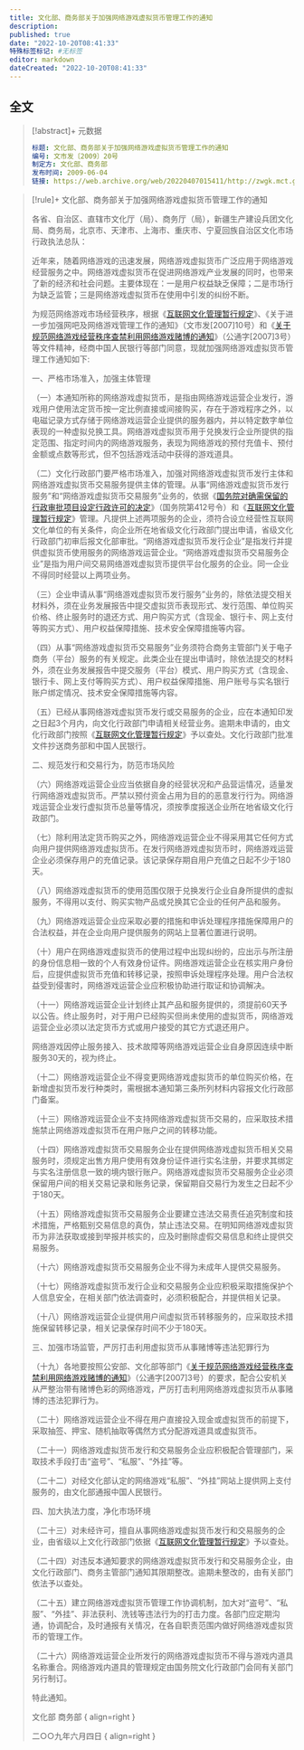```yaml
---
title: 文化部、商务部关于加强网络游戏虚拟货币管理工作的通知
description:
published: true
date: "2022-10-20T08:41:33"
特殊标签标记: #无标签
editor: markdown
dateCreated: "2022-10-20T08:41:33"
---
```


## 全文

> [!abstract]+ 元数据
>
> ```yaml
> 标题: 文化部、商务部关于加强网络游戏虚拟货币管理工作的通知
> 编号: 文市发〔2009〕20号
> 制定方: 文化部、商务部
> 发布时间: 2009-06-04
> 链接: https://web.archive.org/web/20220407015411/http://zwgk.mct.gov.cn/zfxxgkml/zcfg/gfxwj/202012/t20201204_906151.html
> ```

> [!rule]+ 文化部、商务部关于加强网络游戏虚拟货币管理工作的通知
>
> 各省、自治区、直辖市文化厅（局）、商务厅（局），新疆生产建设兵团文化局、商务局，北京市、天津市、上海市、重庆市、宁夏回族自治区文化市场行政执法总队：
>
> 近年来，随着网络游戏的迅速发展，网络游戏虚拟货币广泛应用于网络游戏经营服务之中。网络游戏虚拟货币在促进网络游戏产业发展的同时，也带来了新的经济和社会问题。主要体现在：一是用户权益缺乏保障；二是市场行为缺乏监管；三是网络游戏虚拟货币在使用中引发的纠纷不断。
>
> 为规范网络游戏市场经营秩序，根据《[互联网文化管理暂行规定](/rule/文化部/互联网文化管理暂行规定.md)》、《关于进一步加强网吧及网络游戏管理工作的通知》（文市发[2007]10号）和《[关于规范网络游戏经营秩序查禁利用网络游戏赌博的通知](/rule/多部门/关于规范网络游戏经营秩序查禁利用网络游戏赌博的通知.md)》（公通字[2007]3号）等文件精神，经商中国人民银行等部门同意，现就加强网络游戏虚拟货币管理工作通知如下:
>
> 一、严格市场准入，加强主体管理
>
> （一）本通知所称的网络游戏虚拟货币，是指由网络游戏运营企业发行，游戏用户使用法定货币按一定比例直接或间接购买，存在于游戏程序之外，以电磁记录方式存储于网络游戏运营企业提供的服务器内，并以特定数字单位表现的一种虚拟兑换工具。网络游戏虚拟货币用于兑换发行企业所提供的指定范围、指定时间内的网络游戏服务，表现为网络游戏的预付充值卡、预付金额或点数等形式，但不包括游戏活动中获得的游戏道具。
>
> （二）文化行政部门要严格市场准入，加强对网络游戏虚拟货币发行主体和网络游戏虚拟货币交易服务提供主体的管理。从事“网络游戏虚拟货币发行服务”和“网络游戏虚拟货币交易服务”业务的，依据《[国务院对确需保留的行政审批项目设定行政许可的决定](/rule/国务院/办公厅/国务院对确需保留的行政审批项目设定行政许可的决定.md)》（国务院第412号令）和《[互联网文化管理暂行规定][]》管理。凡提供上述两项服务的企业，须符合设立经营性互联网文化单位的有关条件，向企业所在地省级文化行政部门提出申请，省级文化行政部门初审后报文化部审批。“网络游戏虚拟货币发行企业”是指发行并提供虚拟货币使用服务的网络游戏运营企业。“网络游戏虚拟货币交易服务企业”是指为用户间交易网络游戏虚拟货币提供平台化服务的企业。同一企业不得同时经营以上两项业务。
>
> （三）企业申请从事“网络游戏虚拟货币发行服务”业务的，除依法提交相关材料外，须在业务发展报告中提交虚拟货币表现形式、发行范围、单位购买价格、终止服务时的退还方式、用户购买方式（含现金、银行卡、网上支付等购买方式）、用户权益保障措施、技术安全保障措施等内容。
>
> （四）从事“网络游戏虚拟货币交易服务”业务须符合商务主管部门关于电子商务（平台）服务的有关规定。此类企业在提出申请时，除依法提交的材料外，须在业务发展报告中提交服务（平台）模式、用户购买方式（含现金、银行卡、网上支付等购买方式）、用户权益保障措施、用户账号与实名银行账户绑定情况、技术安全保障措施等内容。
>
> （五）已经从事网络游戏虚拟货币发行或交易服务的企业，应在本通知印发之日起3个月内，向文化行政部门申请相关经营业务。逾期未申请的，由文化行政部门按照《[互联网文化管理暂行规定][]》予以查处。文化行政部门批准文件抄送商务部和中国人民银行。
>
> 二、规范发行和交易行为，防范市场风险
>
> （六）网络游戏运营企业应当依据自身的经营状况和产品营运情况，适量发行网络游戏虚拟货币。严禁以预付资金占用为目的的恶意发行行为。网络游戏运营企业发行虚拟货币总量等情况，须按季度报送企业所在地省级文化行政部门。
>
> （七）除利用法定货币购买之外，网络游戏运营企业不得采用其它任何方式向用户提供网络游戏虚拟货币。在发行网络游戏虚拟货币时，网络游戏运营企业必须保存用户的充值记录。该记录保存期自用户充值之日起不少于180天。
>
> （八）网络游戏虚拟货币的使用范围仅限于兑换发行企业自身所提供的虚拟服务，不得用以支付、购买实物产品或兑换其它企业的任何产品和服务。
>
> （九）网络游戏运营企业应采取必要的措施和申诉处理程序措施保障用户的合法权益，并在企业向用户提供服务的网站上显著位置进行说明。
>
> （十）用户在网络游戏虚拟货币的使用过程中出现纠纷的，应出示与所注册的身份信息相一致的个人有效身份证件。网络游戏运营企业在核实用户身份后，应提供虚拟货币充值和转移记录，按照申诉处理程序处理。用户合法权益受到侵害时，网络游戏运营企业应积极协助进行取证和协调解决。
>
> （十一）网络游戏运营企业计划终止其产品和服务提供的，须提前60天予以公告。终止服务时，对于用户已经购买但尚未使用的虚拟货币，网络游戏运营企业必须以法定货币方式或用户接受的其它方式退还用户。
>
> 网络游戏因停止服务接入、技术故障等网络游戏运营企业自身原因连续中断服务30天的，视为终止。
>
> （十二）网络游戏运营企业不得变更网络游戏虚拟货币的单位购买价格，在新增虚拟货币发行种类时，需根据本通知第三条所列材料内容报文化行政部门备案。
>
> （十三）网络游戏运营企业不支持网络游戏虚拟货币交易的，应采取技术措施禁止网络游戏虚拟货币在用户账户之间的转移功能。
>
> （十四）网络游戏虚拟货币交易服务企业在提供网络游戏虚拟货币相关交易服务时，须规定出售方用户使用有效身份证件进行实名注册，并要求其绑定与实名注册信息一致的境内银行账户。网络游戏虚拟货币交易服务企业必须保留用户间的相关交易记录和账务记录，保留期自交易行为发生之日起不少于180天。
>
> （十五）网络游戏虚拟货币交易服务企业要建立违法交易责任追究制度和技术措施，严格甄别交易信息的真伪，禁止违法交易。在明知网络游戏虚拟货币为非法获取或接到举报并核实的，应及时删除虚假交易信息和终止提供交易服务。
>
> （十六）网络游戏虚拟货币交易服务企业不得为未成年人提供交易服务。
>
> （十七）网络游戏虚拟货币发行企业和交易服务企业应积极采取措施保护个人信息安全，在相关部门依法调查时，必须积极配合，并提供相关记录。
>
> （十八）网络游戏运营企业提供用户间虚拟货币转移服务的，应采取技术措施保留转移记录，相关记录保存时间不少于180天。
>
> 三、加强市场监管，严厉打击利用虚拟货币从事赌博等违法犯罪行为
>
> （十九）各地要按照公安部、文化部等部门《[关于规范网络游戏经营秩序查禁利用网络游戏赌博的通知][]》（公通字[2007]3号）的要求，配合公安机关从严整治带有赌博色彩的网络游戏，严厉打击利用网络游戏虚拟货币从事赌博的违法犯罪行为。
>
> （二十）网络游戏运营企业不得在用户直接投入现金或虚拟货币的前提下，采取抽签、押宝、随机抽取等偶然方式分配游戏道具或虚拟货币。
>
> （二十一）网络游戏虚拟货币发行和交易服务企业应积极配合管理部门，采取技术手段打击“盗号”、“私服”、“外挂”等。
>
> （二十二）对经文化部认定的网络游戏“私服”、“外挂”网站上提供网上支付服务的，由文化部通报中国人民银行。
>
> 四、加大执法力度，净化市场环境
>
> （二十三）对未经许可，擅自从事网络游戏虚拟货币发行和交易服务的企业，由省级以上文化行政部门依据《[互联网文化管理暂行规定][]》予以查处。
>
> （二十四）对违反本通知要求的网络游戏虚拟货币发行和交易服务企业，由文化行政部门、商务主管部门通知其限期整改。逾期未整改的，由有关部门依法予以查处。
>
> （二十五）建立网络游戏虚拟货币管理工作协调机制，加大对“盗号”、“私服”、“外挂”、非法获利、洗钱等违法行为的打击力度。各部门应定期沟通，协调配合，及时通报有关情况，在各自职责范围内做好网络游戏虚拟货币的管理工作。
>
> （二十六）网络游戏运营企业所发行的网络游戏虚拟货币不得与游戏内道具名称重合。网络游戏内道具的管理规定由国务院文化行政部门会同有关部门另行制订。
>
> 特此通知。
>
> 文化部 商务部
> { align=right }
>
> 二○○九年六月四日
> { align=right }

[关于规范网络游戏经营秩序查禁利用网络游戏赌博的通知]: /rule/多部门/关于规范网络游戏经营秩序查禁利用网络游戏赌博的通知.md
[互联网文化管理暂行规定]: /rule/文化部/互联网文化管理暂行规定.md
